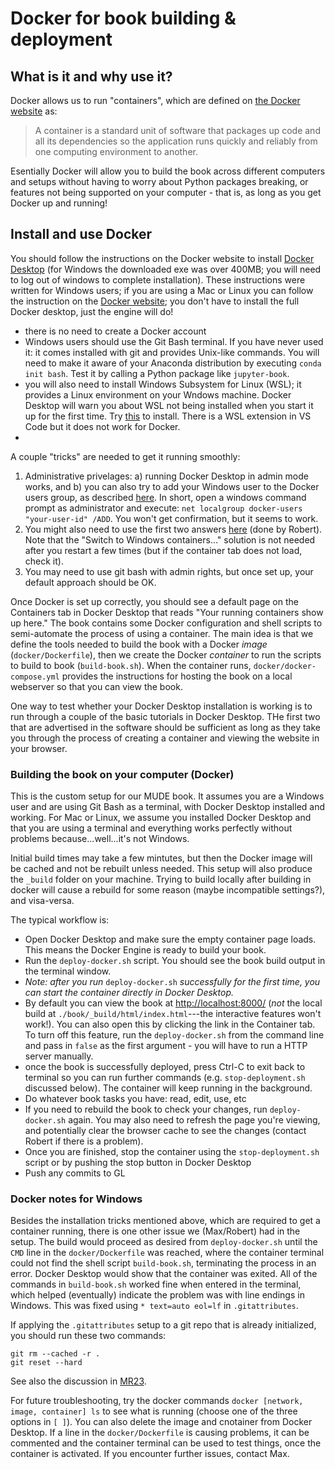 # Docker for book building & deployment

## What is it and why use it?

Docker allows us to run "containers", which are defined on [the Docker website](https://www.docker.com/resources/what-container/) as:

> A container is a standard unit of software that packages up code and all its dependencies so the application runs quickly and reliably from one computing environment to another.

Esentially Docker will allow you to build the book across different computers and setups without having to worry about Python packages breaking, or features not being supported on your computer - that is, as long as you get Docker up and running!

## Install and use Docker

You should follow the instructions on the Docker website to install [Docker Desktop](https://docs.docker.com/desktop/) (for Windows the downloaded exe was over 400MB; you will need to log out of windows to complete installation). These instructions were written for Windows users; if you are using a Mac or Linux you can follow the instruction on the [Docker website](https://docs.docker.com/engine/install/); you don't have to install the full Docker desktop, just the engine will do!

- there is no need to create a Docker account
- Windows users should use the Git Bash terminal. If you have never used it: it comes installed with git and provides Unix-like commands. You will need to make it aware of your Anaconda distribution by executing `conda init bash`. Test it by calling a Python package like `jupyter-book`.
- you will also need to install Windows Subsystem for Linux (WSL); it provides a Linux environment on your Wndows machine. Docker Desktop will warn you about WSL not being installed when you start it up for the first time. Try [this](https://learn.microsoft.com/nl-nl/windows/wsl/install-manual#step-4---download-the-linux-kernel-update-package) to install. There is a WSL extension in VS Code but it does not work for Docker.
-

A couple "tricks" are needed to get it running smoothly:

1. Administrative privelages: a) running Docker Desktop in admin mode works, and b) you can also try to add your Windows user to the Docker users group, as described [here](https://stackoverflow.com/questions/61530874/docker-how-do-i-add-myself-to-the-docker-users-group-on-windows). In short, open a windows command prompt as administrator and execute: `net localgroup docker-users "your-user-id" /ADD`. You won't get confirmation, but it seems to work.
2. You might also need to use the first two answers [here](https://stackoverflow.com/questions/43041331/docker-forever-in-docker-is-starting-at-windows-task) (done by Robert). Note that the "Switch to Windows containers..." solution is not needed after you restart a few times (but if the container tab does not load, check it).
3. You may need to use git bash with admin rights, but once set up, your default approach should be OK.

Once Docker is set up correctly, you should see a default page on the Containers tab in Docker Desktop that reads "Your running containers show up here." The book contains some Docker configuration and shell scripts to semi-automate the process of using a container. The main idea is that we define the tools needed to build the book with a Docker _image_ (`docker/Dockerfile`), then we create the Docker _container_ to run the scripts to build to book (`build-book.sh`). When the container runs, `docker/docker-compose.yml` provides the instructions for hosting the book on a local webserver so that you can view the book.

One way to test whether your Docker Desktop installation is working is to run through a couple of the basic tutorials in Docker Desktop. THe first two that are advertised in the software should be sufficient as long as they take you through the process of creating a container and viewing the website in your browser.

### Building the book on your computer (Docker)

This is the custom setup for our MUDE book. It assumes you are a Windows user and are using Git Bash as a terminal, with Docker Desktop installed and working. For Mac or Linux, we assume you installed Docker Desktop and that you are using a terminal and everything works perfectly without problems because...well...it's not Windows.

Initial build times may take a few mintutes, but then the Docker image will be cached and not be rebuilt unless needed. This setup will also produce the `_build` folder on your machine. Trying to build locally after building in docker will cause a rebuild for some reason (maybe incompatible settings?), and visa-versa.

The typical workflow is:

- Open Docker Desktop and make sure the empty container page loads. This means the Docker Engine is ready to build your book.
- Run the `deploy-docker.sh` script. You should see the book build output in the terminal window.
- _Note: after you run_ `deploy-docker.sh` _successfully for the first time, you can start the container directly in Docker Desktop._
- By default you can view the book at [http://localhost:8000/](http://localhost:8000/) (_not_ the local build at `./book/_build/html/index.html`---the interactive features won't work!). You can also open this by clicking the link in the Container tab. To turn off this feature, run the `deploy-docker.sh` from the command line and pass in `false` as the first argument - you will have to run a HTTP server manually.
- once the book is successfully deployed, press Ctrl-C to exit back to terminal so you can run further commands (e.g. `stop-deployment.sh` discussed below). The container will keep running in the background.
- Do whatever book tasks you have: read, edit, use, etc
- If you need to rebuild the book to check your changes, run `deploy-docker.sh` again. You may also need to refresh the page you're viewing, and potentially clear the browser cache to see the changes (contact Robert if there is a problem).
- Once you are finished, stop the container using the `stop-deployment.sh` script or by pushing the stop button in Docker Desktop
- Push any commits to GL

### Docker notes for Windows

Besides the installation tricks mentioned above, which are required to get a container running, there is one other issue we (Max/Robert) had in the setup. The build would proceed as desired from `deploy-docker.sh` until the `CMD` line in the `docker/Dockerfile` was reached, where the container terminal could not find the shell script `build-book.sh`, terminating the process in an error. Docker Desktop would show that the container was exited. All of the commands in `build-book.sh` worked fine when entered in the terminal, which helped (eventually) indicate the problem was with line endings in Windows. This was fixed using `* text=auto eol=lf` in `.gitattributes`.

If applying the `.gitattributes` setup to a git repo that is already initialized, you should run these two commands:

```
git rm --cached -r .
git reset --hard
```

See also the discussion in [MR23](https://gitlab.tudelft.nl/mude/book/-/merge_requests/23).

For future troubleshooting, try the docker commands `docker [network, image, container] ls` to see what is running (choose one of the three options in `[ ]`). You can also delete the image and cnotainer from Docker Desktop. If a line in the `docker/Dockerfile` is causing problems, it can be commented and the container terminal can be used to test things, once the container is activated. If you encounter further issues, contact Max.

